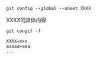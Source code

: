 
```shell
git config --global --unset XXXX
```

XXXX的具体内容
```shell
git congif -f

XXXX=xxx
aaaaa=aaa
...
```

